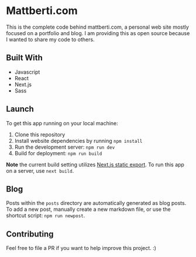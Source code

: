 # Mattberti.com

This is the complete code behind mattberti.com, a personal web site mostly focused on a portfolio and blog. I am providing this as open source because I wanted to share my code to others.

## Built With

- Javascript
- React
- Next.js
- Sass

## Launch

To get this app running on your local machine:

1. Clone this repository
2. Install website dependencies by running `npm install`
3. Run the development server: `npm run dev`
4. Build for deployment: `npm run build`

**Note** the current build setting utilizes [Next.js static export](https://nextjs.org/docs/advanced-features/static-html-export). To run this app on a server, use `next build`.

## Blog

Posts within the `posts` directory are automatically generated as blog posts. To add a new post, manually create a new markdown file, or use the shortcut script: `npm run newpost`.

## Contributing

Feel free to file a PR if you want to help improve this project. :)